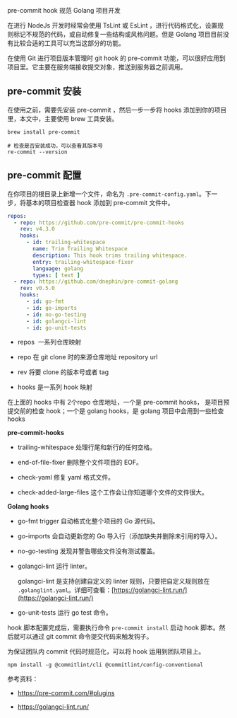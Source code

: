 pre-commit hook 规范 Golang 项目开发

在进行 NodeJs 开发时经常会使用 TsLint 或 EsLint ，进行代码格式化，设置规则标记不规范的代码，或自动修复一些结构或风格问题。但是 Golang 项目目前没有比较合适的工具可以充当这部分的功能。

在使用 Git 进行项目版本管理时 git  hook 的 pre-commit 功能，可以很好应用到项目里。它主要在服务端接收提交对象，推送到服务器之前调用。

## pre-commit  安装

在使用之前，需要先安装 pre-commit ，然后一步一步将 hooks 添加到你的项目里，本文中，主要使用 brew 工具安装。

```shell
brew install pre-commit

# 检查是否安装成功，可以查看其版本号
re-commit --version
```

## pre-commit 配置

 在你项目的根目录上新增一个文件，命名为 `.pre-commit-config.yaml`。下一步，将基本的项目检查器 hook 添加到 pre-commit 文件中。

```yaml
repos:
  - repo: https://github.com/pre-commit/pre-commit-hooks
    rev: v4.3.0
    hooks:
      - id: trailing-whitespace
        name: Trim Trailing Whitespace
        description: This hook trims trailing whitespace.
        entry: trailing-whitespace-fixer
        language: golang
        types: [ text ]
  - repo: https://github.com/dnephin/pre-commit-golang
    rev: v0.5.0
    hooks:
      - id: go-fmt
      - id: go-imports
      - id: no-go-testing
      - id: golangci-lint
      - id: go-unit-tests

```

- repos  一系列仓库映射

- repo  在 git clone 时的来源仓库地址 repository url

- rev 将要 clone 的版本号或者 tag

- hooks 是一系列 hook 映射

在上面的 hooks 中有 2个repo 仓库地址，一个是 pre-commit hooks， 是项目预提交前的检查 hook；一个是 golang hooks，是 golang 项目中会用到一些检查 hooks

**pre-commit-hooks**

- trailing-whitespace 处理行尾和新行的任何空格。

- end-of-file-fixer 删除整个文件项目的 EOF。

- check-yaml 修复 yaml 格式文件。

- check-added-large-files 这个工作会让你知道哪个文件的文件很大。

**Golang hooks**

- go-fmt trigger 自动格式化整个项目的 Go 源代码。

- go-imports 会自动更新您的 Go 导入行（添加缺失并删除未引用的导入）。

- no-go-testing 发现并警告哪些文件没有测试覆盖。

- golangci-lint 运行 linter。
  
  golangci-lint 是支持创建自定义的 linter 规则，只要把自定义规则放在 `.golanglint.yaml`。详细可查看：[https://golangci-lint.run/](https://golangci-lint.run/)

- go-unit-tests 运行 go test 命令。

hook 脚本配置完成后，需要执行命令 `pre-commit install` 启动 hook 脚本。然后就可以通过 git commit 命令提交代码来触发钩子。

为保证团队内 commit 代码时规范化，可以将 hook 运用到团队项目上。

```shell
npm install -g @commitlint/cli @commitlint/config-conventional
```





参考资料：

- https://pre-commit.com/#plugins

- https://golangci-lint.run/
